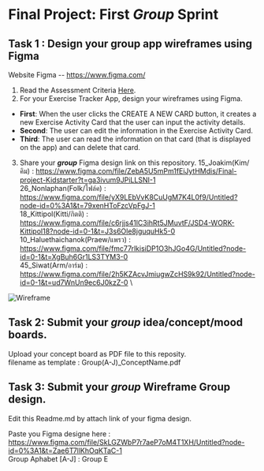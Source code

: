 
# Final Project: First ***Group*** Sprint

## Task 1 : Design your group app wireframes using Figma
Website Figma -- https://www.figma.com/
1. Read the Assessment Criteria [Here](https://docs.google.com/spreadsheets/d/1mXg-4Hpygg8zl4pfaA998_-t3BapSOWNOfyC699OhEk/edit#gid=1164902319).
2. For your Exercise Tracker App, design your wireframes using Figma.

* **First**: When the user clicks the CREATE A NEW CARD button, it creates a new Exercise Activity Card that the user can input the activity details.
* **Second**: The user can edit the information in the Exercise Activity Card.
* **Third**: The user can read the information on that card (that is displayed on the app) and can delete that card.

3. Share your ***group*** Figma design link on this repository.
15_Joakim(Kim/คิม) : https://www.figma.com/file/ZebA5U5mPm1fEiJytHMdis/Final-project-Kidstarter?t=ga3ivum9JPiLLSNI-1 \
26_Nonlaphan(Folk/โฟล์ค) : https://www.figma.com/file/yX9LEbVvK8CuUgM7K4L0f9/Untitled?node-id=0%3A1&t=79xenHToFzcVpFgJ-1 \
18_Kittipol(Kitti/กิตติ) : https://www.figma.com/file/c6rjjs41lC3ihRt5JMuvtF/JSD4-WORK-Kittipol18?node-id=0-1&t=J3s6Ole8jguquHk5-0 \
10_Haluethaichanok(Praew/แพรว) : https://www.figma.com/file/fmc77rlkisiDP1O3hJGo4G/Untitled?node-id=0-1&t=XgBuh6Gr1LS3TYM3-0 \
45_Siwat(Arm/อาร์ม) : https://www.figma.com/file/2h5KZAcvJmiugwZcHS9k92/Untitled?node-id=0-1&t=ud7WnUn9ec6J0kzZ-0 \


![Wireframe](https://user-images.githubusercontent.com/36503834/223250907-f987d96c-a2a2-4aec-af1e-198b9e79df4f.png)

## Task 2: Submit your ***group*** idea/concept/mood boards.
Upload your concept board as PDF file to this reposity. <br>
filename as template : Group(A-J)_ConceptName.pdf


## Task 3: Submit your ***group*** Wireframe  Group design.
Edit this Readme.md by attach link of your figma design.

Paste you Figma designe here : https://www.figma.com/file/SkLGZWbP7r7aeP7oM4T1XH/Untitled?node-id=0%3A1&t=Zae6T7llKhOqKTaC-1 \
Group Aphabet [A-J] : Group E
